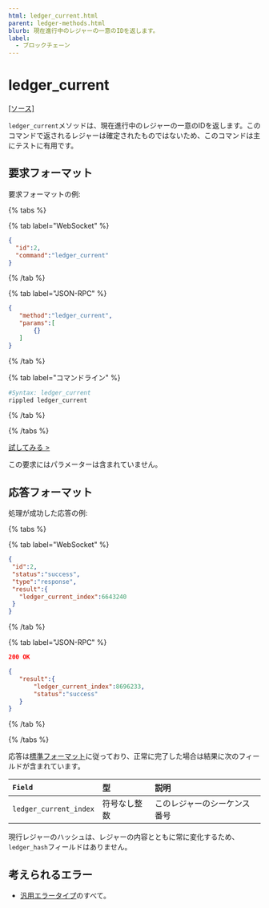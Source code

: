 ```yaml
---
html: ledger_current.html
parent: ledger-methods.html
blurb: 現在進行中のレジャーの一意のIDを返します。
label:
  - ブロックチェーン
---
```

# ledger_current
[[ソース]](https://github.com/XRPLF/rippled/blob/master/src/ripple/rpc/handlers/LedgerCurrent.cpp "Source")

`ledger_current`メソッドは、現在進行中のレジャーの一意のIDを返します。このコマンドで返されるレジャーは確定されたものではないため、このコマンドは主にテストに有用です。

## 要求フォーマット

要求フォーマットの例:

{% tabs %}

{% tab label="WebSocket" %}
```json
{
  "id":2,
  "command":"ledger_current"
}
```
{% /tab %}

{% tab label="JSON-RPC" %}
```json
{
   "method":"ledger_current",
   "params":[
       {}
   ]
}
```
{% /tab %}

{% tab label="コマンドライン" %}
```sh
#Syntax: ledger_current
rippled ledger_current
```
{% /tab %}

{% /tabs %}

[試してみる >](/resources/dev-tools/websocket-api-tool#ledger_current)

この要求にはパラメーターは含まれていません。


## 応答フォーマット
処理が成功した応答の例:

{% tabs %}

{% tab label="WebSocket" %}
```json
{
 "id":2,
 "status":"success",
 "type":"response",
 "result":{
   "ledger_current_index":6643240
 }
}
```
{% /tab %}

{% tab label="JSON-RPC" %}
```json
200 OK

{
   "result":{
       "ledger_current_index":8696233,
       "status":"success"
   }
}
```
{% /tab %}

{% /tabs %}

応答は[標準フォーマット](../../api-conventions/response-formatting.md)に従っており、正常に完了した場合は結果に次のフィールドが含まれています。

| `Field`                | 型             | 説明                    |
|:-----------------------|:-----------------|:-------------------------------|
| `ledger_current_index` | 符号なし整数 | このレジャーのシーケンス番号 |

現行レジャーのハッシュは、レジャーの内容とともに常に変化するため、`ledger_hash`フィールドはありません。

## 考えられるエラー

* [汎用エラータイプ](../../api-conventions/error-formatting.md#汎用エラー)のすべて。
